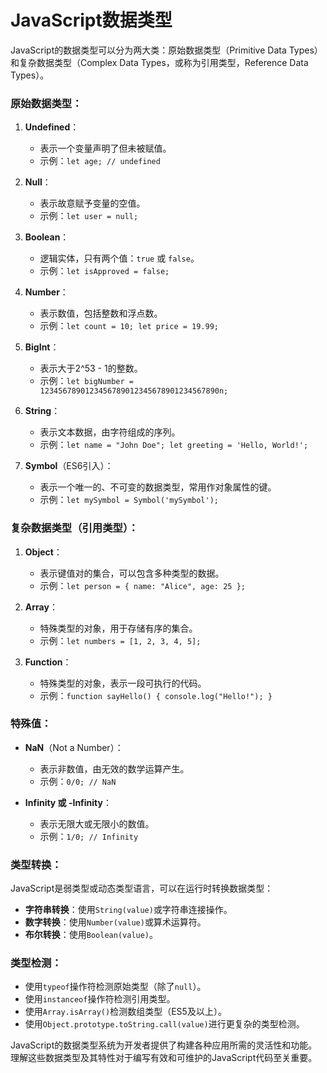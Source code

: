 # JavaScript数据类型
JavaScript的数据类型可以分为两大类：原始数据类型（Primitive Data Types）和复杂数据类型（Complex Data Types，或称为引用类型，Reference Data Types）。

### 原始数据类型：

1. **Undefined**：
    - 表示一个变量声明了但未被赋值。
    - 示例：`let age; // undefined`

2. **Null**：
    - 表示故意赋予变量的空值。
    - 示例：`let user = null;`

3. **Boolean**：
    - 逻辑实体，只有两个值：`true` 或 `false`。
    - 示例：`let isApproved = false;`

4. **Number**：
    - 表示数值，包括整数和浮点数。
    - 示例：`let count = 10; let price = 19.99;`

5. **BigInt**：
    - 表示大于2^53 - 1的整数。
    - 示例：`let bigNumber = 1234567890123456789012345678901234567890n;`

6. **String**：
    - 表示文本数据，由字符组成的序列。
    - 示例：`let name = "John Doe"; let greeting = 'Hello, World!';`

7. **Symbol**（ES6引入）：
    - 表示一个唯一的、不可变的数据类型，常用作对象属性的键。
    - 示例：`let mySymbol = Symbol('mySymbol');`

### 复杂数据类型（引用类型）：

1. **Object**：
    - 表示键值对的集合，可以包含多种类型的数据。
    - 示例：`let person = { name: "Alice", age: 25 };`

2. **Array**：
    - 特殊类型的对象，用于存储有序的集合。
    - 示例：`let numbers = [1, 2, 3, 4, 5];`

3. **Function**：
    - 特殊类型的对象，表示一段可执行的代码。
    - 示例：`function sayHello() { console.log("Hello!"); }`

### 特殊值：
- **NaN**（Not a Number）：
    - 表示非数值，由无效的数学运算产生。
    - 示例：`0/0; // NaN`

- **Infinity 或 -Infinity**：
    - 表示无限大或无限小的数值。
    - 示例：`1/0; // Infinity`

### 类型转换：
JavaScript是弱类型或动态类型语言，可以在运行时转换数据类型：
- **字符串转换**：使用`String(value)`或字符串连接操作。
- **数字转换**：使用`Number(value)`或算术运算符。
- **布尔转换**：使用`Boolean(value)`。

### 类型检测：
- 使用`typeof`操作符检测原始类型（除了`null`）。
- 使用`instanceof`操作符检测引用类型。
- 使用`Array.isArray()`检测数组类型（ES5及以上）。
- 使用`Object.prototype.toString.call(value)`进行更复杂的类型检测。

JavaScript的数据类型系统为开发者提供了构建各种应用所需的灵活性和功能。理解这些数据类型及其特性对于编写有效和可维护的JavaScript代码至关重要。
